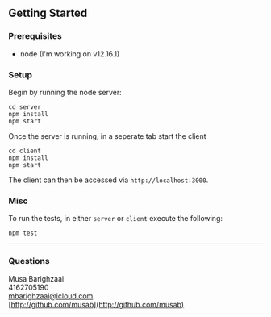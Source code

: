 ## Getting Started

### Prerequisites

- node (I'm working on v12.16.1)

### Setup

Begin by running the node server:

```
cd server
npm install
npm start
```

Once the server is running, in a seperate tab start the client

```
cd client
npm install
npm start
```

The client can then be accessed via `http://localhost:3000`.

### Misc

To run the tests, in either `server` or `client` execute the following:

```
npm test
```

---

### Questions

Musa Barighzaai
<br>
4162705190
<br>
mbarighzaai@icloud.com
<br>
[http://github.com/musab](http://github.com/musab)
